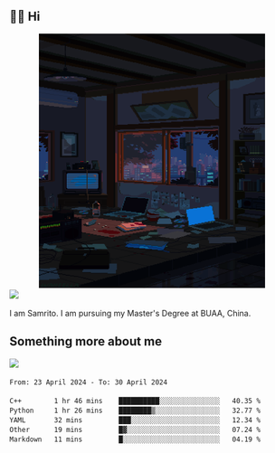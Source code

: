 ## 👋🏻 Hi

<div align="center">
<img alt="GIF" src="https://github.com/xiangsam/xiangsam/blob/271390e4ab50820a4594e3cb94b7ffaa6293de72/0_0EUAvTumWsRa2k6F.gif" width=400 height=450/>
</div>

<a href="https://github.com/xiangsam">
  <img src="https://komarev.com/ghpvc/?username=xiangsam&style=flat-square" />
</a>

I am Samrito. I am pursuing my Master's Degree at BUAA, China.


## Something more about me
<a href="https://github.com/xiangsam">
  <img src="https://github-readme-stats.vercel.app/api?username=xiangsam&show_icons=true&hide_border=true" />
</a>

<!--
<a href="https://github.com/xiangsam">
  <img src="https://github-readme-stats.vercel.app/api/top-langs/?username=xiangsam&layout=compact" />
</a>
-->

<!--START_SECTION:waka-->

```txt
From: 23 April 2024 - To: 30 April 2024

C++        1 hr 46 mins    ██████████░░░░░░░░░░░░░░░   40.35 %
Python     1 hr 26 mins    ████████▒░░░░░░░░░░░░░░░░   32.77 %
YAML       32 mins         ███░░░░░░░░░░░░░░░░░░░░░░   12.34 %
Other      19 mins         █▓░░░░░░░░░░░░░░░░░░░░░░░   07.24 %
Markdown   11 mins         █░░░░░░░░░░░░░░░░░░░░░░░░   04.19 %
```

<!--END_SECTION:waka-->

<!---
xiangsam/xiangsam is a ✨ special ✨ repository because its `README.md` (this file) appears on your GitHub profile.
You can click the Preview link to take a look at your changes.
--->
